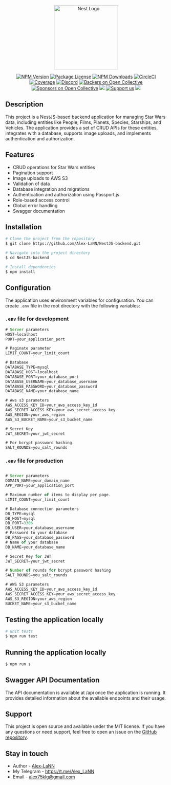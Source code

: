 <p align="center">
  <a href="http://nestjs.com/" target="blank"><img src="https://nestjs.com/img/logo-small.svg" width="200" alt="Nest Logo" /></a>
</p>

<p align="center">
  <a href="https://www.npmjs.com/~nestjscore" target="_blank"><img src="https://img.shields.io/npm/v/@nestjs/core.svg" alt="NPM Version" /></a>
  <a href="https://www.npmjs.com/~nestjscore" target="_blank"><img src="https://img.shields.io/npm/l/@nestjs/core.svg" alt="Package License" /></a>
  <a href="https://www.npmjs.com/~nestjscore" target="_blank"><img src="https://img.shields.io/npm/dm/@nestjs/common.svg" alt="NPM Downloads" /></a>
  <a href="https://circleci.com/gh/nestjs/nest" target="_blank"><img src="https://img.shields.io/circleci/build/github/nestjs/nest/master" alt="CircleCI" /></a>
  <a href="https://coveralls.io/github/nestjs/nest?branch=master" target="_blank"><img src="https://coveralls.io/repos/github/nestjs/nest/badge.svg?branch=master#9" alt="Coverage" /></a>
  <a href="https://discord.gg/G7Qnnhy" target="_blank"><img src="https://img.shields.io/badge/discord-online-brightgreen.svg" alt="Discord"/></a>
  <a href="https://opencollective.com/nest#backer" target="_blank"><img src="https://opencollective.com/nest/backers/badge.svg" alt="Backers on Open Collective" /></a>
  <a href="https://opencollective.com/nest#sponsor" target="_blank"><img src="https://opencollective.com/nest/sponsors/badge.svg" alt="Sponsors on Open Collective" /></a>
  <a href="https://paypal.me/kamilmysliwiec" target="_blank"><img src="https://img.shields.io/badge/Donate-PayPal-ff3f59.svg"/></a>
  <a href="https://opencollective.com/nest#sponsor"  target="_blank"><img src="https://img.shields.io/badge/Support%20us-Open%20Collective-41B883.svg" alt="Support us"></a>
  <a href="https://twitter.com/nestframework" target="_blank"><img src="https://img.shields.io/twitter/follow/nestframework.svg?style=social&label=Follow"></a>
</p>

## Description

This project is a NestJS-based backend application for managing Star Wars data, including entities like People, Films, Planets, Species, Starships, and Vehicles. The application provides a set of CRUD APIs for these entities, integrates with a database, supports image uploads, and implements authentication and authorization.

## Features

- CRUD operations for Star Wars entities
- Pagination support
- Image uploads to AWS S3
- Validation of data
- Database integration and migrations
- Authentication and authorization using Passport.js
- Role-based access control
- Global error handling
- Swagger documentation

## Installation

```bash
# Clone the project from the repository
$ git clone https://github.com/Alex-LaNN/NestJS-backend.git

# Navigate into the project directory
$ cd NestJS-backend

# Install dependencies
$ npm install
```

## Configuration

The application uses environment variables for configuration. You can create `.env` file in the root directory with the following variables:

### `.env` file for development

```TypeScript
# Server parameters
HOST=localhost
PORT=your_application_port

# Paginate parameter
LIMIT_COUNT=your_limit_count

# Database
DATABASE_TYPE=mysql
DATABASE_HOST=localhost
DATABASE_PORT=your_database_port
DATABASE_USERNAME=your_database_username
DATABASE_PASSWORD=your_database_password
DATABASE_NAME=your_database_name

# Aws s3 parameters
AWS_ACCESS_KEY_ID=your_aws_access_key_id
AWS_SECRET_ACCESS_KEY=your_aws_secret_access_key
AWS_REGION=your_aws_region
AWS_S3_BUCKET_NAME=your_s3_bucket_name

# Secret Key
JWT_SECRET=your_jwt_secret

# For bcrypt password hashing.
SALT_ROUNDS=you_salt_rounds
```

### `.env` file for production

``` Typescript

# Server parameters
DOMAIN_NAME=your_domain_name
APP_PORT=your_application_port

# Maximum number of items to display per page.
LIMIT_COUNT=your_limit_count

# Database connection parameters
DB_TYPE=mysql
DB_HOST=mysql
DB_PORT=3306
DB_USER=your_database_username
# Password to your database
DB_PASS=your_database_password
# Name of your database
DB_NAME=your_database_name

# Secret Key for JWT
JWT_SECRET=your_jwt_secret

# Number of rounds for bcrypt password hashing
SALT_ROUNDS=you_salt_rounds

# AWS S3 parameters
AWS_ACCESS_KEY_ID=your_aws_access_key_id
AWS_SECRET_ACCESS_KEY=your_aws_secret_access_key
AWS_S3_REGION=your_aws_region
BUCKET_NAME=your_s3_bucket_name
```

## Testing the application locally

```bash
# unit tests
$ npm run test
```

## Running the application locally

```bash
$ npm run s
```

## Swagger API Documentation

The API documentation is available at /api once the application is running. It provides detailed information about the available endpoints and their usage.

## Support

This project is open source and available under the MIT license. If you have any questions or need support, feel free to open an issue on the [GitHub repository](https://github.com/Alex-LaNN/NestJS-backend/tree/master).

## Stay in touch

* Author - [Alex-LaNN](https://alex-lann.github.io/)
* My Telegram - https://t.me/Alex_LaNN
* Email - alex75klg@gmail.com